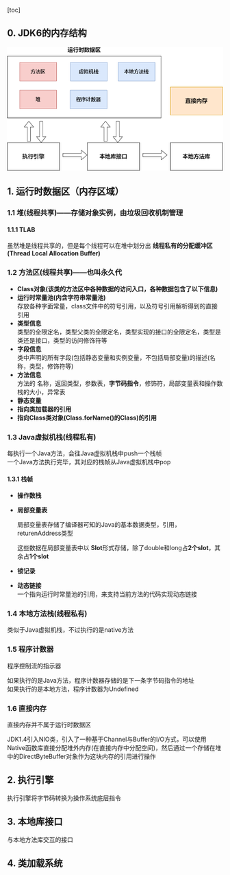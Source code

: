 [toc]

## 0. JDK6的内存结构

![alt 属性文本](p/JVM内存结构.png)



## 1. 运行时数据区（内存区域）

### 1.1 堆(线程共享)——存储对象实例，由垃圾回收机制管理

#### 1.1.1 TLAB

虽然堆是线程共享的，但是每个线程可以在堆中划分出 **线程私有的分配缓冲区(Thread Local Allocation Buffer)**



### 1.2 方法区(线程共享)——也叫永久代

* **Class对象(该类的方法区中各种数据的访问入口，各种数据包含了以下信息)**  
* **运行时常量池(内含字符串常量池)**   
  存放各种字面常量，class文件中的符号引用，以及符号引用解析得到的直接引用  
* **类型信息**  
  类型的全限定名，类型父类的全限定名，类型实现的接口的全限定名，类型是类还是接口，类型的访问修饰符等
* **字段信息**  
  类中声明的所有字段(包括静态变量和实例变量，不包括局部变量)的描述(名称，类型，修饰符等)  
* **方法信息**   
  方法的 名称，返回类型，参数表，**字节码指令**，修饰符，局部变量表和操作数栈的大小，异常表  
* **静态变量**   
* **指向类加载器的引用**  
* **指向Class类对象(Class.forName()的Class)的引用**  



### 1.3 Java虚拟机栈(线程私有)

每执行一个Java方法，会往Java虚拟机栈中push一个栈帧   
一个Java方法执行完毕，其对应的栈帧从Java虚拟机栈中pop

#### 1.3.1 栈帧

* **操作数栈** 

* **局部变量表**  

  局部变量表存储了编译器可知的Java的基本数据类型，引用，returenAddress类型

  这些数据在局部变量表中以 **Slot**形式存储，除了double和long占**2个slot**，其余占**1个slot**

* **锁记录**

* **动态链接**   
  一个指向运行时常量池的引用，来支持当前方法的代码实现动态链接



### 1.4 本地方法栈(线程私有)

类似于Java虚拟机栈，不过执行的是native方法   



### 1.5 程序计数器

程序控制流的指示器

如果执行的是Java方法，程序计数器存储的是下一条字节码指令的地址  
如果执行的是本地方法，程序计数器为Undefined   



### 1.6 直接内存

直接内存并不属于运行时数据区

JDK1.4引入NIO类，引入了一种基于Channel与Buffer的I/O方式，可以使用Native函数库直接分配堆外内存(在直接内存中分配空间)，然后通过一个存储在堆中的DirectByteBuffer对象作为这块内存的引用进行操作

## 2. 执行引擎

执行引擎将字节码转换为操作系统底层指令  



## 3. 本地库接口

与本地方法库交互的接口  



## 4. 类加载系统